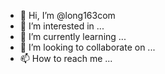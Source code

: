- 👋 Hi, I’m @long163com
- 👀 I’m interested in ...
- 🌱 I’m currently learning ...
- 💞️ I’m looking to collaborate on ...
- 📫 How to reach me ...

<!---
long163com/long163com is a ✨ special ✨ repository because its `README.md` (this file) appears on your GitHub profile.
You can click the Preview link to take a look at your changes.
--->
